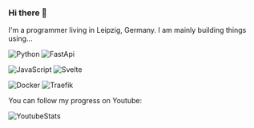 ### Hi there 👋

I'm a programmer living in Leipzig, Germany. I am mainly building things using...

![Python](https://img.shields.io/badge/python-orange?style=for-the-badge&logo=python)
![FastApi](https://img.shields.io/badge/fastapi-orange?style=for-the-badge&logo=fastapi)

![JavaScript](https://img.shields.io/badge/javascript-red?style=for-the-badge&logo=javascript)
![Svelte](https://img.shields.io/badge/svelte-red?style=for-the-badge&logo=svelte)

![Docker](https://img.shields.io/badge/docker-blue?style=for-the-badge&logo=docker)
![Traefik](https://img.shields.io/badge/traefik-blue?style=for-the-badge&logo=traefik)

You can follow my progress on Youtube:

![YoutubeStats](https://img.shields.io/youtube/channel/views/:UC9Q1m9Gl7yj9Q1xi1451nGg)
<!--
**Spansky/Spansky** is a ✨ _special_ ✨ repository because its `README.md` (this file) appears on your GitHub profile.

Here are some ideas to get you started:

- 🔭 I’m currently working on ...
- 🌱 I’m currently learning ...
- 👯 I’m looking to collaborate on ...
- 🤔 I’m looking for help with ...
- 💬 Ask me about ...
- 📫 How to reach me: ...
- 😄 Pronouns: ...
- ⚡ Fun fact: ...
-->
